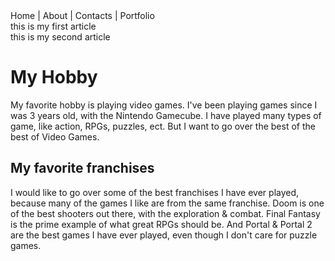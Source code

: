 <html lang="en">
<link rel="icon" href="image/favicon.ico" type="image/ico">
  <head>
    <title>Hello World</title>
  </head>
  <nav>Home | About | Contacts | Portfolio </nav>
    <main>
      <section>
        <article>this is my first article</article>
      </section>
      <section>
        <article>this is my second article</article>
      </section>
    </main>
  <body>
    <h1>My Hobby</h1>
      <p>My favorite hobby is playing video games. I've been playing games since I was 3 years old, with the Nintendo Gamecube. I have played many types of game, like action, RPGs, puzzles, ect. But I want to go over the best of the best of Video Games.</p>
    <h2>My favorite franchises</h2>
      <p>I would like to go over some of the best franchises I have ever played, because many of the games I like are from the same franchise. Doom is one of the best shooters out there, with the exploration & combat. Final Fantasy is the prime example of what great RPGs should be. And Portal & Portal 2 are the best games I have ever played, even though I don't care for puzzle games.</p>
  </body>
</html>
